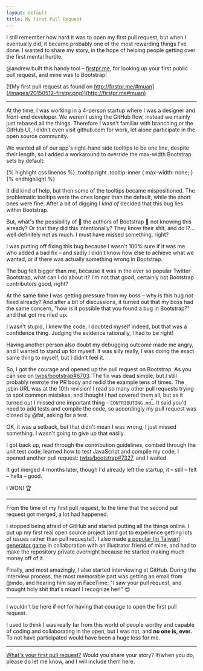 ```yaml
---
layout: default
title: My First Pull Request
---
```


I still remember how hard it was to open my first pull request, but when I eventually did, it became probably one of the most rewarding things I've done. I wanted to share my story, in the hope of helping people getting over the first mental hurdle.

@andrew built this handy tool – [firstpr.me](http://firstpr.me), for looking up your first public pull request, and mine was to Bootstrap!

[![My first pull request as found on http://firstpr.me/#muan](/images/20150512-firstpr.png)](http://firstpr.me#muan)

---

At the time, I was working in a 4-person startup where I was a designer and front-end developer. We weren't using the GitHub flow, instead we mainly just rebased all the things. Therefore I wasn't familiar with branching or the GitHub UI, I didn't even visit github.com for work, let alone participate in the open source community.

We wanted all of our app's right-hand side tooltips to be one line, despite their length, so I added a workaround to override the max-width Bootstrap sets by default:

{% highlight css linenos %}
.tooltip.right .tooltip-inner {
  max-width: none;
}
{% endhighlight %}

It did kind of help, but then some of the tooltips became mispositioned. The problematic tooltips were the ones longer than the default, while the short ones were fine. After a bit of digging I *kind of* decided that this bug lies within Bootstrap.

But, what's the possibility of :crown: the authors of Bootstrap :crown: not knowing this already? Or that they did this intentionally? They know their shit, and do I?... well definitely not as much. I must have missed something, right?

I was putting off fixing this bug because I wasn't 100% sure if it was me who added a bad fix – and sadly I didn't know how else to achieve what we wanted, or if there was actually something wrong in Bootstrap.

The bug felt bigger than me, because it was in the ever so popular Twitter Bootstrap, what can I do about it? I'm not that good, certainly not Bootstrap contributors good, right?

At the same time I was getting pressure from my boss – why is this bug not fixed already? And after a bit of discussions, it turned out that my boss had the same concern, "how is it possible that you found a bug in Bootstrap?" and that got me riled up.

I wasn't stupid, I knew the code, I doubted myself indeed, but that was a confidence thing. Judging the evidence rationally, I had to be right!

Having another person also doubt my debugging outcome made me angry, and I wanted to stand up for myself. It was silly really, I was doing the exact same thing to myself, but I didn't feel it.

So, I got the courage and opened up the pull request on Bootstrap. As you can see on [twbs/bootstrap#6703](https://github.com/twbs/bootstrap/pull/6703). The fix was dead simple, but I still probably rewrote the PR body and redid the example tens of times. The jsbin URL was at the 10th revision! I read so many other pull requests trying to spot common mistakes, and thought I had covered them all, but as it turned out I missed one important thing – `CONTRIBUTING.md`[<sup>*</sup>](https://github.com/blog/1184-contributing-guidelines). It said you'd need to add tests and compile the code, so accordingly my pull request was closed by @fat, asking for a test.

OK, it was a setback, but that didn't mean I was wrong, I just missed something. I wasn't going to give up that easily.

I got back up, read through the contribution guidelines, combed through the unit test code, learned how to test JavaScript and compile my code, I opened another pull request: [twbs/bootstrap#7327](https://github.com/twbs/bootstrap/pull/7327), and I waited.

It got merged 4 months later, though I'd already left the startup, it – still – felt – hella – good.

I WON! :trophy:

---

From the time of my first pull request, to the time that the second pull request got merged, a lot had happened.

I stopped being afraid of GitHub and started putting all the things online. I put up my first real open source project (and got to experience getting lots of issues rather than pull requests!). I also made [a popular (in Taiwan) generator game](https://www.google.com.tw/search?q=%E8%88%89%E7%89%8C%E5%B0%8F%E4%BA%BA&espv=2&biw=1309&bih=707&source=lnms&tbm=isch&sa=X&ei=_ftQVaS_JYvz8QXSvICABw&ved=0CAYQ_AUoAQ) in collaboration with an illustrator friend of mine, and had to make the repository private overnight because he started making much money off of it.

Finally, and most amazingly, I also started interviewing at GitHub. During the interview process, the most memorable part was getting an email from @mdo, and hearing him say in FaceTime: "I saw your pull request, and thought holy shit that's muan! I recognize her!" :heart_eyes:

---

I wouldn't be here if not for having that courage to open the first pull request.

I used to think I was really far from this world of people worthy and capable of coding and collaborating in the open, but I was not, and **no one is, ever.** To not have participated would have been a huge loss for me.

---

[What's your first pull request?](http://firstpr.me) Would you share your story? If/when you do, please do let me know, and I will include them here.
